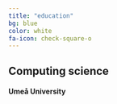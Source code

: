```yaml
---
title: "education"
bg: blue
color: white
fa-icon: check-square-o
---
```

## Computing science

#### Umeå University



